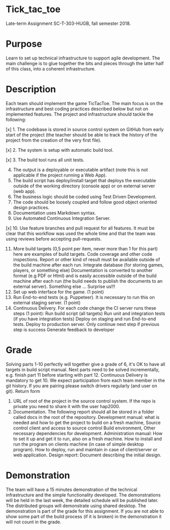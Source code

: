 # Tick_tac_toe
Late-term Assignment
SC-T-303-HUGB, fall semester 2018.
# Purpose
Learn to set up technical infrastructure to support agile development. The main challenge is to glue
together the bits and pieces through the latter half of this class, into a coherent infrastructure.
# Description
Each team should implement the game TicTacToe. The main focus is on the infrastructure and best
coding practices described below but not on implemented features.
The project and infrastructure should tackle the following:

[x] 1. The codebase is stored in source control system on GitHub from early start of the project (the
teacher should be able to track the history of the project from the creation of the very first
file).

[x] 2. The system is setup with automatic build tool.

[x] 3. The build tool runs all unit tests.

4. The output is a deployable or executable artifact (note this is not applicable if the project
running a Web App).
5. The build script has deploy/install target that deploys the executable outside of the working
directory (console app) or on external server (web app).
6. The business logic should be coded using Test Driven Development.
7. The code should be loosely coupled and follow good object oriented design practices.
8. Documentation uses Markdown syntax.
9. Use Automated Continuous Integration Server.

[x] 10. Use feature branches and pull request for all features. It must be clear that this workflow was
used the whole time and that the team was using reviews before accepting pull-requests.

11. More build targets (0,5 point per item, never more than 1 for this part) here are examples of
build targets.
Code coverage and other code inspections. Report or other kind of result must be
available outside of the build machine after each run.
Integrate database (for storing games, players, or something else)
Documentation is converted to another format (e.g PDF or Html) and is easily accessible
outside of the build machine after each run (the build needs to publish the documents to
an external server).
Something else ... Surprise us!!!
12. Set up web interface for the game. (1 point)
13. Run End-to-end tests (e.g. Puppeteer). It is necessary to run this on external staging server. (1
point)
14. Continuous Delivery. For each code change the CI server runs these steps (1 point):
Run build script (all targets)
Run unit and integration tests (if you have integration tests) Deploy on staging and run
End-to-end tests.
Deploy to production server.
Only continue next step if previous step is success
Generate feedback to developer
# Grade
Solving parts 1-10 perfectly will together give a grade of 6, it's OK to have all targets in build script
manual. Next parts need to be solved incrementally, e.g. finish part 11 before starting with part 12.
Continuous Delivery is mandatory to get 10. We expect participation from each team member in the
git history. If you are pairing please switch drivers regularly (and user on git).
Return form
1. URL of root of the project in the source control system. If the repo is private you need to share
it with the user hap2000.
2. Documentation. The following report should all be stored in a folder called docs in the root of
the repository.
Development manual: what is needed and how to get the project to build on a fresh
machine, Source control client and access to source control Build environment, Other
necessary dependencies for development.
Administration manual: How to set it up and get it to run, also on a fresh machine. How
to install and run the program on clients machine (in case of simple desktop program).
How to deploy, run and maintain in case of client/server or web application.
Design report: Document describing the initial design.
# Demonstration
The team will have a 15 minutes demonstration of the technical infrastructure and the simple
functionality developed. The demonstrations will be held in the last week, the detailed schedule will
be published later. The distributed groups will demonstrate using shared desktop. The
demonstration is part of the grade for this assignment. If you are not able to show some part of the
build process (if it is broken) in the demonstration it will not count in the grade.
